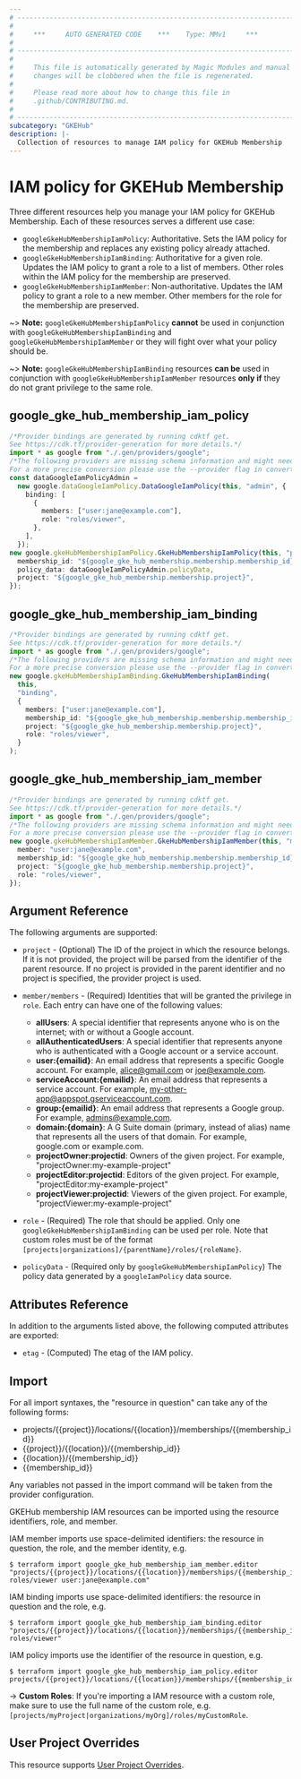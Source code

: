 ```yaml
---
# ----------------------------------------------------------------------------
#
#     ***     AUTO GENERATED CODE    ***    Type: MMv1     ***
#
# ----------------------------------------------------------------------------
#
#     This file is automatically generated by Magic Modules and manual
#     changes will be clobbered when the file is regenerated.
#
#     Please read more about how to change this file in
#     .github/CONTRIBUTING.md.
#
# ----------------------------------------------------------------------------
subcategory: "GKEHub"
description: |-
  Collection of resources to manage IAM policy for GKEHub Membership
---
```


# IAM policy for GKEHub Membership

Three different resources help you manage your IAM policy for GKEHub Membership. Each of these resources serves a different use case:

* `googleGkeHubMembershipIamPolicy`: Authoritative. Sets the IAM policy for the membership and replaces any existing policy already attached.
* `googleGkeHubMembershipIamBinding`: Authoritative for a given role. Updates the IAM policy to grant a role to a list of members. Other roles within the IAM policy for the membership are preserved.
* `googleGkeHubMembershipIamMember`: Non-authoritative. Updates the IAM policy to grant a role to a new member. Other members for the role for the membership are preserved.

\~> **Note:** `googleGkeHubMembershipIamPolicy` **cannot** be used in conjunction with `googleGkeHubMembershipIamBinding` and `googleGkeHubMembershipIamMember` or they will fight over what your policy should be.

\~> **Note:** `googleGkeHubMembershipIamBinding` resources **can be** used in conjunction with `googleGkeHubMembershipIamMember` resources **only if** they do not grant privilege to the same role.

## google\_gke\_hub\_membership\_iam\_policy

```typescript
/*Provider bindings are generated by running cdktf get.
See https://cdk.tf/provider-generation for more details.*/
import * as google from "./.gen/providers/google";
/*The following providers are missing schema information and might need manual adjustments to synthesize correctly: google.
For a more precise conversion please use the --provider flag in convert.*/
const dataGoogleIamPolicyAdmin =
  new google.dataGoogleIamPolicy.DataGoogleIamPolicy(this, "admin", {
    binding: [
      {
        members: ["user:jane@example.com"],
        role: "roles/viewer",
      },
    ],
  });
new google.gkeHubMembershipIamPolicy.GkeHubMembershipIamPolicy(this, "policy", {
  membership_id: "${google_gke_hub_membership.membership.membership_id}",
  policy_data: dataGoogleIamPolicyAdmin.policyData,
  project: "${google_gke_hub_membership.membership.project}",
});

```

## google\_gke\_hub\_membership\_iam\_binding

```typescript
/*Provider bindings are generated by running cdktf get.
See https://cdk.tf/provider-generation for more details.*/
import * as google from "./.gen/providers/google";
/*The following providers are missing schema information and might need manual adjustments to synthesize correctly: google.
For a more precise conversion please use the --provider flag in convert.*/
new google.gkeHubMembershipIamBinding.GkeHubMembershipIamBinding(
  this,
  "binding",
  {
    members: ["user:jane@example.com"],
    membership_id: "${google_gke_hub_membership.membership.membership_id}",
    project: "${google_gke_hub_membership.membership.project}",
    role: "roles/viewer",
  }
);

```

## google\_gke\_hub\_membership\_iam\_member

```typescript
/*Provider bindings are generated by running cdktf get.
See https://cdk.tf/provider-generation for more details.*/
import * as google from "./.gen/providers/google";
/*The following providers are missing schema information and might need manual adjustments to synthesize correctly: google.
For a more precise conversion please use the --provider flag in convert.*/
new google.gkeHubMembershipIamMember.GkeHubMembershipIamMember(this, "member", {
  member: "user:jane@example.com",
  membership_id: "${google_gke_hub_membership.membership.membership_id}",
  project: "${google_gke_hub_membership.membership.project}",
  role: "roles/viewer",
});

```

## Argument Reference

The following arguments are supported:

*   `project` - (Optional) The ID of the project in which the resource belongs.
    If it is not provided, the project will be parsed from the identifier of the parent resource. If no project is provided in the parent identifier and no project is specified, the provider project is used.

*   `member/members` - (Required) Identities that will be granted the privilege in `role`.
    Each entry can have one of the following values:
    * **allUsers**: A special identifier that represents anyone who is on the internet; with or without a Google account.
    * **allAuthenticatedUsers**: A special identifier that represents anyone who is authenticated with a Google account or a service account.
    * **user:{emailid}**: An email address that represents a specific Google account. For example, alice@gmail.com or joe@example.com.
    * **serviceAccount:{emailid}**: An email address that represents a service account. For example, my-other-app@appspot.gserviceaccount.com.
    * **group:{emailid}**: An email address that represents a Google group. For example, admins@example.com.
    * **domain:{domain}**: A G Suite domain (primary, instead of alias) name that represents all the users of that domain. For example, google.com or example.com.
    * **projectOwner:projectid**: Owners of the given project. For example, "projectOwner:my-example-project"
    * **projectEditor:projectid**: Editors of the given project. For example, "projectEditor:my-example-project"
    * **projectViewer:projectid**: Viewers of the given project. For example, "projectViewer:my-example-project"

*   `role` - (Required) The role that should be applied. Only one
    `googleGkeHubMembershipIamBinding` can be used per role. Note that custom roles must be of the format
    `[projects|organizations]/{parentName}/roles/{roleName}`.

*   `policyData` - (Required only by `googleGkeHubMembershipIamPolicy`) The policy data generated by
    a `googleIamPolicy` data source.

## Attributes Reference

In addition to the arguments listed above, the following computed attributes are
exported:

* `etag` - (Computed) The etag of the IAM policy.

## Import

For all import syntaxes, the "resource in question" can take any of the following forms:

* projects/{{project}}/locations/{{location}}/memberships/{{membership\_id}}
* {{project}}/{{location}}/{{membership\_id}}
* {{location}}/{{membership\_id}}
* {{membership\_id}}

Any variables not passed in the import command will be taken from the provider configuration.

GKEHub membership IAM resources can be imported using the resource identifiers, role, and member.

IAM member imports use space-delimited identifiers: the resource in question, the role, and the member identity, e.g.

```console
$ terraform import google_gke_hub_membership_iam_member.editor "projects/{{project}}/locations/{{location}}/memberships/{{membership_id}} roles/viewer user:jane@example.com"
```

IAM binding imports use space-delimited identifiers: the resource in question and the role, e.g.

```console
$ terraform import google_gke_hub_membership_iam_binding.editor "projects/{{project}}/locations/{{location}}/memberships/{{membership_id}} roles/viewer"
```

IAM policy imports use the identifier of the resource in question, e.g.

```console
$ terraform import google_gke_hub_membership_iam_policy.editor projects/{{project}}/locations/{{location}}/memberships/{{membership_id}}
```

\-> **Custom Roles**: If you're importing a IAM resource with a custom role, make sure to use the
full name of the custom role, e.g. `[projects/myProject|organizations/myOrg]/roles/myCustomRole`.

## User Project Overrides

This resource supports [User Project Overrides](https://registry.terraform.io/providers/hashicorp/google/latest/docs/guides/provider_reference#user_project_override).
